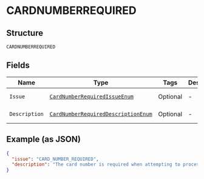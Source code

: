 
# CARDNUMBERREQUIRED

## Structure

`CARDNUMBERREQUIRED`

## Fields

| Name | Type | Tags | Description | Getter | Setter |
|  --- | --- | --- | --- | --- | --- |
| `Issue` | [`CardNumberRequiredIssueEnum`](../../doc/models/card-number-required-issue-enum.md) | Optional | - | CardNumberRequiredIssueEnum getIssue() | setIssue(CardNumberRequiredIssueEnum issue) |
| `Description` | [`CardNumberRequiredDescriptionEnum`](../../doc/models/card-number-required-description-enum.md) | Optional | - | CardNumberRequiredDescriptionEnum getDescription() | setDescription(CardNumberRequiredDescriptionEnum description) |

## Example (as JSON)

```json
{
  "issue": "CARD_NUMBER_REQUIRED",
  "description": "The card number is required when attempting to process payment with card."
}
```

